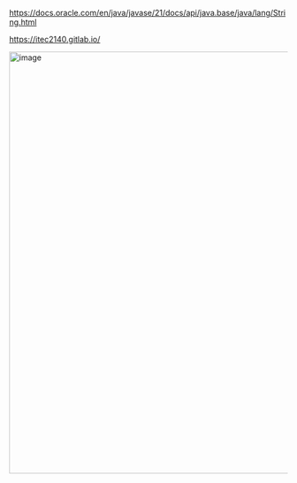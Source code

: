 https://docs.oracle.com/en/java/javase/21/docs/api/java.base/java/lang/String.html




https://itec2140.gitlab.io/



<img width="763" alt="image" src="https://github.com/DerronOnefive/Flight_2/assets/111064439/1c67034d-8f79-457b-86eb-64e2ee29cc15">
